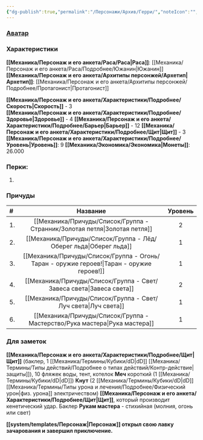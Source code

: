 ```yaml
---
{"dg-publish":true,"permalink":"/Персонажи/Архив/Герри/","noteIcon":"","created":"2025-08-21T13:47:23.545+03:00","updated":"2025-08-20T13:39:32.246+03:00"}
---
```


### [Аватар](Герри.png)
### Характеристики
**[[Механика/Персонаж и его анкета/Раса/Раса\|Раса]]**: [[Механика/Персонаж и его анкета/Раса/Подробнее/Южанин\|Южанин]]
**[[Механика/Персонаж и его анкета/Архитипы персонжей/Архетип\|Архетип]]**: [[Механика/Персонаж и его анкета/Архитипы персонжей/Подробнее/Протагонист\|Протагонист]]

 **[[Механика/Персонаж и его анкета/Характеристики/Подробнее/Скорость\|Скорость]]** - 3  
 **[[Механика/Персонаж и его анкета/Характеристики/Подробнее/Здоровье\|Здоровье]]** - 4
 **[[Механика/Персонаж и его анкета/Характеристики/Подробнее/Барьер\|Барьер]]** - 12
 **[[Механика/Персонаж и его анкета/Характеристики/Подробнее/Щит\|Щит]]** - 3   
 **[[Механика/Персонаж и его анкета/Характеристики/Подробнее/Уровень\|Уровень]]**: 9
**[[Механика/Экономика/Экономика\|Монеты]]**: 26.000  

### Перки:
1. 

### Причуды

| #   |          Название          | Уровень |
|:--- |:--------------------------:|:-------:|
| 1.  |     [[Механика/Причуды/Список/Группа - Странник/Золотая петля\|Золотая петля]]      |    2    |
| 2.  |      [[Механика/Причуды/Список/Группа - Лёд/Оберег льда\|Оберег льда]]       |    1    |
| 3.  | [[Механика/Причуды/Список/Группа - Огонь/Таран - оружие героев!\|Таран - оружие героев!]] |    1    |
| 4.  |      [[Механика/Причуды/Список/Группа - Свет/Завеса света\|Завеса света]]      |    2    |
| 5.  |       [[Механика/Причуды/Список/Группа - Свет/Луч света\|Луч света]]        |    1    |
| 6.  |      [[Механика/Причуды/Список/Группа - Мастерство/Рука мастера\|Рука мастера]]      |    1    | 


### Для заметок
**[[Механика/Персонаж и его анкета/Характеристики/Подробнее/Щит\|Щит]]** (баклер, 1 [[Механика/Термины/Кубики/dD\|dD]] [[Механика/Термины/Типы действий/Подробнее о типах действий/Контр-действие\|защиты]]), 10 фляжек воды, тент, котелок
**Меч** короткий (1 [[Механика/Термины/Кубики/dD\|dD]])
**Кнут** (2 [[Механика/Термины/Кубики/dD\|dD]] [[Механика/Термины/Типы урона и лечения/Подробнее/Физический урон\|физ. урона]] электричеством)
**[[Механика/Персонаж и его анкета/Характеристики/Подробнее/Щит\|Щит]]**, который производит кенетический удар. Баклер
**Рукам мастера** - стихийная (молния, огонь или свет)

**[[system/templates/Персонаж\|Персонаж]] открыл свою лавку зачарования и завершил приключение.**